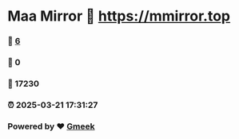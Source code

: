 # Maa Mirror :link: https://mmirror.top 
### :page_facing_up: [6](https://mmirror.top/tag.html) 
### :speech_balloon: 0 
### :hibiscus: 17230 
### :alarm_clock: 2025-03-21 17:31:27 
### Powered by :heart: [Gmeek](https://github.com/Meekdai/Gmeek)
